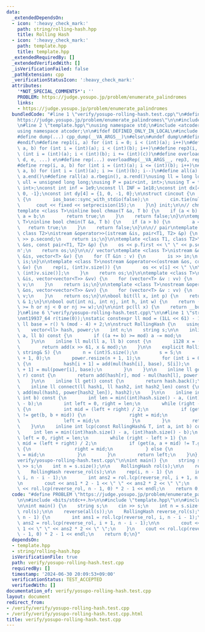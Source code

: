 ```yaml
---
data:
  _extendedDependsOn:
  - icon: ':heavy_check_mark:'
    path: string/rolling-hash.hpp
    title: Rolling Hash
  - icon: ':heavy_check_mark:'
    path: template.hpp
    title: template.hpp
  _extendedRequiredBy: []
  _extendedVerifiedWith: []
  _isVerificationFailed: false
  _pathExtension: cpp
  _verificationStatusIcon: ':heavy_check_mark:'
  attributes:
    '*NOT_SPECIAL_COMMENTS*': ''
    PROBLEM: https://judge.yosupo.jp/problem/enumerate_palindromes
    links:
    - https://judge.yosupo.jp/problem/enumerate_palindromes
  bundledCode: "#line 1 \"verify/yosupo-rolling-hash.test.cpp\"\n#define PROBLEM \"\
    https://judge.yosupo.jp/problem/enumerate_palindromes\"\n\n#include <bits/stdc++.h>\n\
    \n#line 2 \"template.hpp\"\nusing namespace std;\n#include <atcoder/modint>\n\
    using namespace atcoder;\n\n#ifdef DEFINED_ONLY_IN_LOCAL\n#include <dump.hpp>\n\
    #define dump(...) cpp_dump(__VA_ARGS__)\n#else\n#undef dump\n#define dump(...)\n\
    #endif\n#define rep1(i, a) for (int i = 0; i < (int)(a); i++)\n#define rep2(i,\
    \ a, b) for (int i = (int)(a); i < (int)(b); i++)\n#define rep3(i, a, b, c) for\
    \ (int i = (int)(a); i < (int)(b); i += (int)(c))\n#define overloadRep(a, b, c,\
    \ d, e, ...) e\n#define rep(...) overloadRep(__VA_ARGS__, rep3, rep2, rep1)(__VA_ARGS__)\n\
    #define rrep(i, a, b) for (int i = (int)(a); i <= (int)(b); i++)\n#define drep(i,\
    \ a, b) for (int i = (int)(a); i >= (int)(b); i--)\n#define all(a) a.begin(),\
    \ a.end()\n#define rall(a) a.rbegin(), a.rend()\nusing ll = long long;\nusing\
    \ ull = unsigned long long;\nusing P = pair<int, int>;\nusing T = tuple<int, int,\
    \ int>;\nconst int inf = 1e9;\nconst ll INF = 1e18;\nconst int dx[4] = {0, 1,\
    \ 0, -1};\nconst int dy[4] = {1, 0, -1, 0};\n\nstruct cincout {\n    cincout()\
    \ {\n        ios_base::sync_with_stdio(false);\n        cin.tie(nullptr);\n  \
    \      cout << fixed << setprecision(15);\n    }\n} init;\n\n// chmax chmin\n\
    template <class T>\ninline bool chmax(T &a, T b) {\n    if (a < b) {\n       \
    \ a = b;\n        return true;\n    }\n    return false;\n}\n\ntemplate <class\
    \ T>\ninline bool chmin(T &a, T b) {\n    if (a > b) {\n        a = b;\n     \
    \   return true;\n    }\n    return false;\n}\n\n// pair\ntemplate <class T1,\
    \ class T2>\nistream &operator>>(istream &is, pair<T1, T2> &p) {\n    is >> p.first\
    \ >> p.second;\n    return is;\n}\n\ntemplate <class T1, class T2>\nostream &operator<<(ostream\
    \ &os, const pair<T1, T2> &p) {\n    os << p.first << \" \" << p.second << '\\\
    n';\n    return os;\n}\n\n// vector\ntemplate <class T>\nistream &operator>>(istream\
    \ &is, vector<T> &v) {\n    for (T &in : v) {\n        is >> in;\n    }\n    return\
    \ is;\n}\n\ntemplate <class T>\nostream &operator<<(ostream &os, const vector<T>\
    \ &v) {\n    rep(i, (int)v.size()) {\n        os << v[i] << \" \\n\"[i + 1 ==\
    \ (int)v.size()];\n    }\n    return os;\n}\n\ntemplate <class T>\nistream &operator>>(istream\
    \ &is, vector<vector<T>> &vv) {\n    for (vector<T> &v : vv) {\n        is >>\
    \ v;\n    }\n    return is;\n}\n\ntemplate <class T>\nostream &operator<<(ostream\
    \ &os, vector<vector<T>> &vv) {\n    for (vector<T> &v : vv) {\n        os <<\
    \ v;\n    }\n    return os;\n}\n\nbool bit(ll x, int p) {\n    return (x >> p)\
    \ & 1;\n}\n\nbool out(int ni, int nj, int h, int w) {\n    return (ni < 0 or ni\
    \ >= h or nj < 0 or nj >= w);\n}\n\nint pc(ll x) {\n    return __builtin_popcountll(x);\n\
    }\n#line 6 \"verify/yosupo-rolling-hash.test.cpp\"\n\n#line 1 \"string/rolling-hash.hpp\"\
    \nmt19937_64 r(time(0));\nstatic constexpr ll mod = (1LL << 61) - 1;\nstatic const\
    \ ll base = r() % (mod - 4) + 2;\n\nstruct RollingHash {\n    using i128 = __int128_t;\n\
    \    vector<ll> hash, power;\n    int n;\n    string s;\n\n    inline ll add(ll\
    \ a, ll b) const {\n        if ((a += b) >= mod) a -= mod;\n        return a;\n\
    \    }\n\n    inline ll mul(ll a, ll b) const {\n        i128 x = (i128)a * b;\n\
    \        return add(x >> 61, x & mod);\n    }\n\n    explicit RollingHash(const\
    \ string& S) {\n        n = (int)S.size();\n        s = S;\n        hash.resize(n\
    \ + 1, 0);\n        power.resize(n + 1, 1);\n        for (int i = 0; i < n; i++)\
    \ {\n            hash[i + 1] = add(mul(hash[i], base), S[i]);\n            power[i\
    \ + 1] = mul(power[i], base);\n        }\n    }\n\n    inline ll get(int l, int\
    \ r) const {\n        return add(hash[r], mod - mul(hash[l], power[r - l]));\n\
    \    }\n\n    inline ll get() const {\n        return hash.back();\n    }\n\n\
    \    inline ll connect(ll hash1, ll hash2, int hash2_len) const {\n        return\
    \ add(mul(hash1, power[hash2_len]), hash2);\n    }\n\n    inline int lcp(int a,\
    \ int b) const {\n        int len = min((int)hash.size() - a, (int)hash.size()\
    \ - b);\n        int left = 0, right = len;\n        while (right - left > 1)\
    \ {\n            int mid = (left + right) / 2;\n            if (get(a, a + mid)\
    \ != get(b, b + mid)) {\n                right = mid;\n            } else {\n\
    \                left = mid;\n            }\n        }\n        return left;\n\
    \    }\n\n    inline int lcp(const RollingHash& T, int a, int b) const {\n   \
    \     int len = min((int)hash.size() - a, (int)hash.size() - b);\n        int\
    \ left = 0, right = len;\n        while (right - left > 1) {\n            int\
    \ mid = (left + right) / 2;\n            if (get(a, a + mid) != T.get(b, b + mid))\
    \ {\n                right = mid;\n            } else {\n                left\
    \ = mid;\n            }\n        }\n        return left;\n    }\n};\n#line 8 \"\
    verify/yosupo-rolling-hash.test.cpp\"\n\nint main() {\n    string s;\n    cin\
    \ >> s;\n    int n = s.size();\n\n    RollingHash rol(s);\n\n    reverse(all(s));\n\
    \    RollingHash reverse_rol(s);\n\n    rep(i, n - 1) {\n        int ans1 = rol.lcp(reverse_rol,\
    \ i, n - i - 1);\n        int ans2 = rol.lcp(reverse_rol, i + 1, n - i - 1);\n\
    \n        cout << ans1 * 2 - 1 << \" \" << ans2 * 2 << \" \";\n    }\n    cout\
    \ << rol.lcp(reverse_rol, n - 1, 0) * 2 - 1 << endl;\n    return 0;\n}\n"
  code: "#define PROBLEM \"https://judge.yosupo.jp/problem/enumerate_palindromes\"\
    \n\n#include <bits/stdc++.h>\n\n#include \"template.hpp\"\n\n#include \"string/rolling-hash.hpp\"\
    \n\nint main() {\n    string s;\n    cin >> s;\n    int n = s.size();\n\n    RollingHash\
    \ rol(s);\n\n    reverse(all(s));\n    RollingHash reverse_rol(s);\n\n    rep(i,\
    \ n - 1) {\n        int ans1 = rol.lcp(reverse_rol, i, n - i - 1);\n        int\
    \ ans2 = rol.lcp(reverse_rol, i + 1, n - i - 1);\n\n        cout << ans1 * 2 -\
    \ 1 << \" \" << ans2 * 2 << \" \";\n    }\n    cout << rol.lcp(reverse_rol, n\
    \ - 1, 0) * 2 - 1 << endl;\n    return 0;\n}"
  dependsOn:
  - template.hpp
  - string/rolling-hash.hpp
  isVerificationFile: true
  path: verify/yosupo-rolling-hash.test.cpp
  requiredBy: []
  timestamp: '2024-06-30 20:09:53+09:00'
  verificationStatus: TEST_ACCEPTED
  verifiedWith: []
documentation_of: verify/yosupo-rolling-hash.test.cpp
layout: document
redirect_from:
- /verify/verify/yosupo-rolling-hash.test.cpp
- /verify/verify/yosupo-rolling-hash.test.cpp.html
title: verify/yosupo-rolling-hash.test.cpp
---
```

